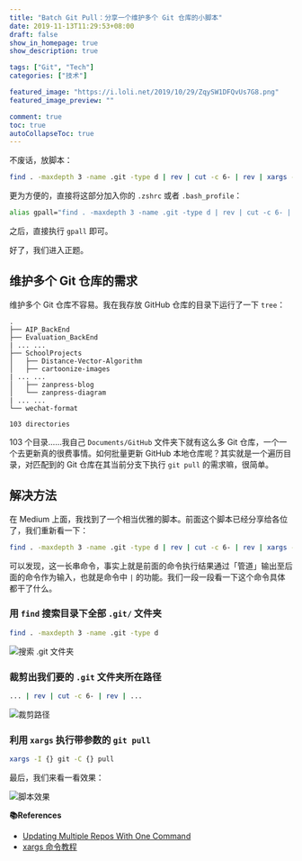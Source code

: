 ```yaml
---
title: "Batch Git Pull：分享一个维护多个 Git 仓库的小脚本"
date: 2019-11-13T11:29:53+08:00
draft: false
show_in_homepage: true
show_description: true

tags: ["Git", "Tech"]
categories: ["技术"]

featured_image: "https://i.loli.net/2019/10/29/ZqySW1DFQvUs7G8.png"
featured_image_preview: ""

comment: true
toc: true
autoCollapseToc: true
---
```


不废话，放脚本：

```bash
find . -maxdepth 3 -name .git -type d | rev | cut -c 6- | rev | xargs -I {} git -C {} pull
```

更为方便的，直接将这部分加入你的 `.zshrc` 或者 `.bash_profile`：

```bash
alias gpall="find . -maxdepth 3 -name .git -type d | rev | cut -c 6- | rev | xargs -I {} git -C {} pull"
```

之后，直接执行 `gpall` 即可。

好了，我们进入正题。

## 维护多个 Git 仓库的需求

维护多个 Git 仓库不容易。我在我存放 GitHub 仓库的目录下运行了一下 `tree`：

```
.
├── AIP_BackEnd
├── Evaluation_BackEnd
| ... ...
├── SchoolProjects
│   ├── Distance-Vector-Algorithm
│   ├── cartoonize-images
| ... ...
│   ├── zanpress-blog
│   └── zanpress-diagram
| ... ...
└── wechat-format

103 directories
```

103 个目录……我自己 `Documents/GitHub` 文件夹下就有这么多 Git 仓库，一个一个去更新真的很费事情。如何批量更新 GitHub 本地仓库呢？其实就是一个遍历目录，对匹配到的 Git 仓库在其当前分支下执行 `git pull` 的需求嘛，很简单。

## 解决方法

在 Medium 上面，我找到了一个相当优雅的脚本。前面这个脚本已经分享给各位了，我们重新看一下：

```bash
find . -maxdepth 3 -name .git -type d | rev | cut -c 6- | rev | xargs -I {} git -C {} pull
```

可以发现，这一长串命令，事实上就是前面的命令执行结果通过「管道」输出至后面的命令作为输入，也就是命令中 `|` 的功能。我们一段一段看一下这个命令具体都干了什么。

### 用 `find` 搜索目录下全部 `.git/` 文件夹

```bash
find . -maxdepth 3 -name .git -type d
```

![搜索 .git 文件夹](https://i.loli.net/2019/10/29/IVMEzwDqGpXK8me.png)

### 裁剪出我们要的 `.git` 文件夹所在路径

```bash
... | rev | cut -c 6- | rev | ...
```

![裁剪路径](https://i.loli.net/2019/10/29/KDFIBpGXTmcz8qv.png)

### 利用 `xargs` 执行带参数的 `git pull`

```bash
xargs -I {} git -C {} pull
```

最后，我们来看一看效果：

![脚本效果](https://i.loli.net/2019/10/29/oCxk1O9SEP34RhW.gif)

**📚References**

- [Updating Multiple Repos With One Command](https://medium.com/@codenameyau/updating-multiple-repos-with-one-command-9768c8cdfe46)
- [xargs 命令教程](http://www.ruanyifeng.com/blog/2019/08/xargs-tutorial.html)
